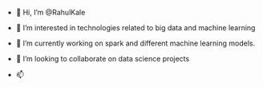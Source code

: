 - 👋 Hi, I’m @RahulKale
- 👀 I’m interested in technologies related to big data and machine learning

- 🌱 I’m currently working on spark and different machine learning models.
- 💞️ I’m looking to collaborate on data science projects
- 📫 

<!---
RahulKale31/RahulKale31 is a ✨ special ✨ repository because its `README.md` (this file) appears on your GitHub profile.
You can click the Preview link to take a look at your changes.
--->
